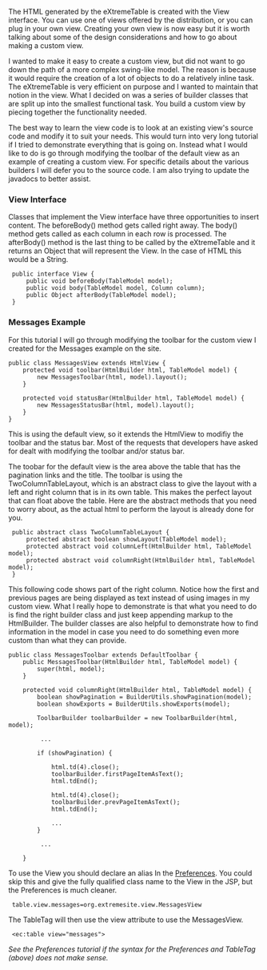 The HTML generated by the eXtremeTable is created with the View interface. You can use one of views offered by the distribution, or you can plug in your own view. Creating your own view is now easy but it is worth talking about some of the design considerations and how to go about making a custom view.

I wanted to make it easy to create a custom view, but did not want to go down the path of a more complex swing-like model. The reason is because it would require the creation of a lot of objects to do a relatively inline task. The eXtremeTable is very efficient on purpose and I wanted to maintain that notion in the view. What I decided on was a series of builder classes that are split up into the smallest functional task. You build a custom view by piecing together the functionality needed.

The best way to learn the view code is to look at an existing view's source code and modify it to suit your needs. This would turn into very long tutorial if I tried to demonstrate everything that is going on. Instead what I would like to do is go through modifying the toolbar of the default view as an example of creating a custom view. For specific details about the various builders I will defer you to the source code. I am also trying to update the javadocs to better assist.

### View Interface ###

Classes that implement the View interface have three opportunities to insert content. The beforeBody() method gets called right away. The body() method gets called as each column in each row is processed. The afterBody() method is the last thing to be called by the eXtremeTable and it returns an Object that will represent the View. In the case of HTML this would be a String.

```
 public interface View {
     public void beforeBody(TableModel model);
     public void body(TableModel model, Column column);
     public Object afterBody(TableModel model);
 }
```

### Messages Example ###

For this tutorial I will go through modifying the toolbar for the custom view I created for the Messages example on the site.

```
public class MessagesView extends HtmlView {
    protected void toolbar(HtmlBuilder html, TableModel model) {
        new MessagesToolbar(html, model).layout();
    }

    protected void statusBar(HtmlBuilder html, TableModel model) {
        new MessagesStatusBar(html, model).layout();
    }
}
```

This is using the default view, so it extends the HtmlView to modifiy the toolbar and the status bar. Most of the requests that developers have asked for dealt with modifying the toolbar and/or status bar.

The toobar for the default view is the area above the table that has the pagination links and the title. The toolbar is using the TwoColumnTableLayout, which is an abstract class to give the layout with a left and right column that is in its own table. This makes the perfect layout that can float above the table. Here are the abstract methods that you need to worry about, as the actual html to perform the layout is already done for you.

```
 public abstract class TwoColumnTableLayout {
     protected abstract boolean showLayout(TableModel model);
     protected abstract void columnLeft(HtmlBuilder html, TableModel model);
     protected abstract void columnRight(HtmlBuilder html, TableModel model);
 }
```

This following code shows part of the right column. Notice how the first and previous pages are being displayed as text instead of using images in my custom view. What I really hope to demonstrate is that what you need to do is find the right builder class and just keep appending markup to the HtmlBuilder. The builder classes are also helpful to demonstrate how to find information in the model in case you need to do something even more custom than what they can provide.

```
public class MessagesToolbar extends DefaultToolbar {
    public MessagesToolbar(HtmlBuilder html, TableModel model) {
        super(html, model);
    }

    protected void columnRight(HtmlBuilder html, TableModel model) {
        boolean showPagination = BuilderUtils.showPagination(model);
        boolean showExports = BuilderUtils.showExports(model);
        
        ToolbarBuilder toolbarBuilder = new ToolbarBuilder(html, model);

         ...

        if (showPagination) {

            html.td(4).close();
            toolbarBuilder.firstPageItemAsText();
            html.tdEnd();

            html.td(4).close();
            toolbarBuilder.prevPageItemAsText();
            html.tdEnd();

            ...
        }
        
         ...

    }
```

To use the View you should declare an alias In the [Preferences](PreferencesTutorial.md). You could skip this and give the fully qualified class name to the View in the JSP, but the Preferences is much cleaner.

```
 table.view.messages=org.extremesite.view.MessagesView
```

The TableTag will then use the view attribute to use the MessagesView.

```
 <ec:table view="messages">
```

_See the Preferences tutorial if the syntax for the Preferences and TableTag (above) does not make sense._


